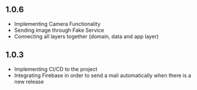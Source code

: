 ## 1.0.6

- Implementing Camera Functionality
- Sending image through Fake Service
- Connecting all layers together (domain, data and app layer)


## 1.0.3

- Implementing CI/CD to the project
- Integrating Firebase in order to send a mail automatically when there is a new release